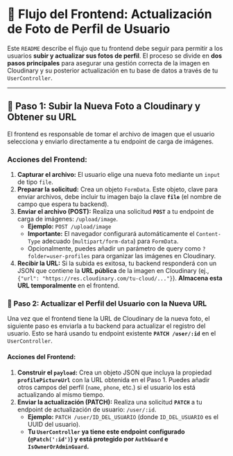 # 🚀 Flujo del Frontend: Actualización de Foto de Perfil de Usuario

Este `README` describe el flujo que tu frontend debe seguir para permitir a los usuarios **subir y actualizar sus fotos de perfil**. El proceso se divide en **dos pasos principales** para asegurar una gestión correcta de la imagen en Cloudinary y su posterior actualización en tu base de datos a través de tu `UserController`.

---

## 📸 Paso 1: Subir la Nueva Foto a Cloudinary y Obtener su URL

El frontend es responsable de tomar el archivo de imagen que el usuario selecciona y enviarlo directamente a tu endpoint de carga de imágenes.

### Acciones del Frontend:

1.  **Capturar el archivo:** El usuario elige una nueva foto mediante un `input` de tipo `file`.
2.  **Preparar la solicitud:** Crea un objeto `FormData`. Este objeto, clave para enviar archivos, debe incluir tu imagen bajo la clave **`file`** (el nombre de campo que espera tu backend).
3.  **Enviar el archivo (POST):** Realiza una solicitud **`POST`** a tu endpoint de carga de imágenes: `/upload/image`.
    * **Ejemplo:** `POST /upload/image`
    * **Importante:** El navegador configurará automáticamente el `Content-Type` adecuado (`multipart/form-data`) para `FormData`.
    * Opcionalmente, puedes añadir un parámetro de query como `?folder=user-profiles` para organizar las imágenes en Cloudinary.
4.  **Recibir la URL:** Si la subida es exitosa, tu backend responderá con un JSON que contiene la **URL pública** de la imagen en Cloudinary (ej., `{"url": "https://res.cloudinary.com/tu-cloud/..."}`). **Almacena esta URL temporalmente** en el frontend.



### 📸 Paso 2: Actualizar el Perfil del Usuario con la Nueva URL

Una vez que el frontend tiene la URL de Cloudinary de la nueva foto, el siguiente paso es enviarla a tu backend para actualizar el registro del usuario. Esto se hará usando tu endpoint existente **`PATCH /user/:id`** en el `UserController`.

#### Acciones del Frontend:

1.  **Construir el `payload`:** Crea un objeto JSON que incluya la propiedad **`profilePictureUrl`** con la URL obtenida en el Paso 1. Puedes añadir otros campos del perfil (`name`, `phone`, etc.) si el usuario los está actualizando al mismo tiempo.
2.  **Enviar la actualización (PATCH):** Realiza una solicitud **`PATCH`** a tu endpoint de actualización de usuario: `/user/:id`.
    * **Ejemplo:** `PATCH /user/ID_DEL_USUARIO` (donde `ID_DEL_USUARIO` es el UUID del usuario).
    * **Tu `UserController` ya tiene este endpoint configurado (`@Patch(':id')`) y está protegido por `AuthGuard` e `IsOwnerOrAdminGuard`.**
